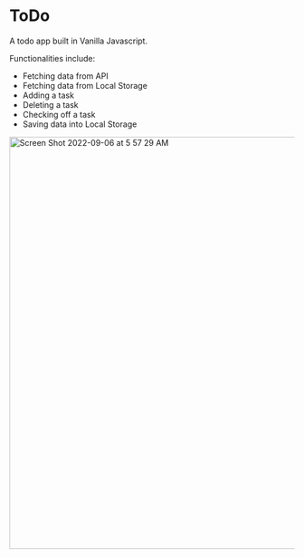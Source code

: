 # ToDo
A todo app built in Vanilla Javascript.

Functionalities include:
- Fetching data from API
- Fetching data from Local Storage
- Adding a task
- Deleting a task
- Checking off a task
- Saving data into Local Storage



<img width="728" alt="Screen Shot 2022-09-06 at 5 57 29 AM" src="https://user-images.githubusercontent.com/34455287/188625272-5242cc95-4478-4325-8305-2ba8f14ab105.png">
